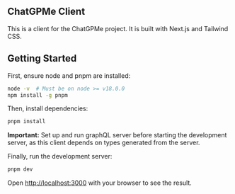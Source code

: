## ChatGPMe Client

This is a client for the ChatGPMe project. It is built with Next.js and Tailwind CSS.

## Getting Started

First, ensure node and pnpm are installed:

```bash
node -v  # Must be on node >= v18.0.0
npm install -g pnpm
```

Then, install dependencies:

```bash
pnpm install
```

**Important:** Set up and run graphQL server before starting the development server, as this client depends on types generated from the server.

Finally, run the development server:

```bash
pnpm dev
```

Open [http://localhost:3000](http://localhost:3000) with your browser to see the result.
